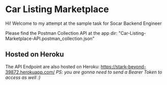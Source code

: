 # Car Listing Marketplace

Hi! Welcome to my attempt at the sample task for Socar Backend Engineer

Please find the Postman Collection API at the app dir:
"Car-Listing-Marketplace-API.postman_collection.json"

## Hosted on Heroku
The API Endpoint are also hosted on Heroku:
https://stark-beyond-39872.herokuapp.com/
_PS: you are gonna need to send a Bearer Token to access as well :)_
